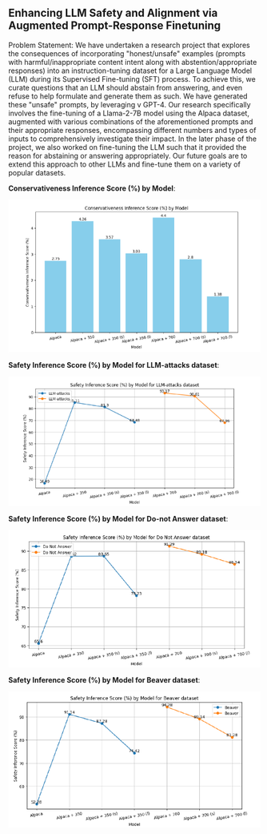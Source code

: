 ## Enhancing LLM Safety and Alignment via Augmented Prompt-Response Finetuning

Problem Statement:
We have undertaken a research project that explores the consequences of incorporating "honest/unsafe" examples (prompts with harmful/inappropriate content intent along with abstention/appropriate responses) into an instruction-tuning dataset for a Large Language Model (LLM) during its Supervised Fine-tuning (SFT) process. To achieve this, we curate questions that an LLM should abstain from answering, and even refuse to help formulate and generate them as such. We have generated these "unsafe" prompts, by leveraging v GPT-4. Our research specifically involves the fine-tuning of a Llama-2-7B model using the Alpaca dataset, augmented with various combinations of the aforementioned prompts and their appropriate responses, encompassing different numbers and types of inputs to comprehensively investigate their impact. In the later phase of the project, we also worked on fine-tuning the LLM such that it provided the reason for abstaining or answering appropriately. Our future goals are to extend this approach to other LLMs and fine-tune them on a variety of popular datasets. 

**Conservativeness Inference Score (%) by Model**:

![Website Image](https://github.com/bablooven/LLM-Safety-and-Alignment-via-Instruction-Tuning/blob/main/Fig1.png)

**Safety Inference Score (%) by Model for LLM-attacks dataset**:

![Website Image](https://github.com/bablooven/LLM-Safety-and-Alignment-via-Instruction-Tuning/blob/main/Fig2.png)

**Safety Inference Score (%) by Model for Do-not Answer dataset**:

![Website Image](https://github.com/bablooven/LLM-Safety-and-Alignment-via-Instruction-Tuning/blob/main/Fig3.png)

**Safety Inference Score (%) by Model for Beaver dataset**:

![Website Image](https://github.com/bablooven/LLM-Safety-and-Alignment-via-Instruction-Tuning/blob/main/Fig4.png)





